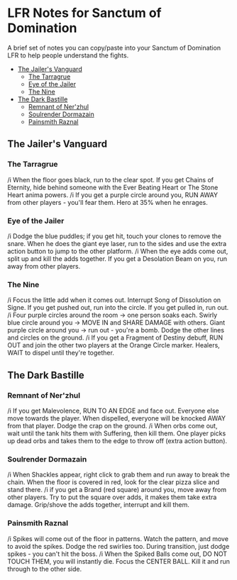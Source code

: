 # LFR Notes for Sanctum of Domination
A brief set of notes you can copy/paste into your Sanctum of Domination LFR to help people understand the fights.

- [The Jailer's Vanguard](#the-jailers-vanguard)
  * [The Tarragrue](#the-tarragrue)
  * [Eye of the Jailer](#eye-of-the-jailer)
  * [The Nine](#the-nine)
- [The Dark Bastille](#the-dark-bastille)
  * [Remnant of Ner'zhul](#remnant-of-nerzhul)
  * [Soulrender Dormazain](#soulrender-dormazain)
  * [Painsmith Raznal](#painsmith-raznal)


## The Jailer's Vanguard
### The Tarragrue
/i When the floor goes black, run to the clear spot. If you get Chains of Eternity, hide behind someone with the Ever Beating Heart or The Stone Heart anima powers.
/i If you get a purple circle around you, RUN AWAY from other players - you'll fear them. Hero at 35% when he enrages.

### Eye of the Jailer
/i Dodge the blue puddles; if you get hit, touch your clones to remove the snare. When he does the giant eye laser, run to the sides and use the extra action button to jump to the other platform.
/i When the eye adds come out, split up and kill the adds together. If you get a Desolation Beam on you, run away from other players.

### The Nine
/i Focus the little add when it comes out. Interrupt Song of Dissolution on Signe. If you get pushed out, run into the circle. If you get pulled in, run out.
/i Four purple circles around the room -> one person soaks each. Swirly blue circle around you -> MOVE IN and SHARE DAMAGE with others. Giant purple circle around you -> run out - you're a bomb. Dodge the other lines and circles on the ground.
/i If you get a Fragment of Destiny debuff, RUN OUT and join the other two players at the Orange Circle marker. Healers, WAIT to dispel until they're together. 

## The Dark Bastille
### Remnant of Ner'zhul
/i If you get Malevolence, RUN TO AN EDGE and face out. Everyone else move towards the player. When dispelled, everyone will be knocked AWAY from that player. Dodge the crap on the ground.
/i When orbs come out, wait until the tank hits them with Suffering, then kill them. One player picks up dead orbs and takes them to the edge to throw off (extra action button).

### Soulrender Dormazain
/i When Shackles appear, right click to grab them and run away to break the chain. When the floor is covered in red, look for the clear pizza slice and stand there.
/i if you get a Brand (red square) around you, move away from other players. Try to put the square over adds, it makes them take extra damage. Grip/shove the adds together, interrupt and kill them.

### Painsmith Raznal
/i Spikes will come out of the floor in patterns. Watch the pattern, and move to avoid the spikes. Dodge the red swirlies too. During transition, just dodge spikes - you can't hit the boss.
/i When the Spiked Balls come out, DO NOT TOUCH THEM, you will instantly die. Focus the CENTER BALL. Kill it and run through to the other side.
